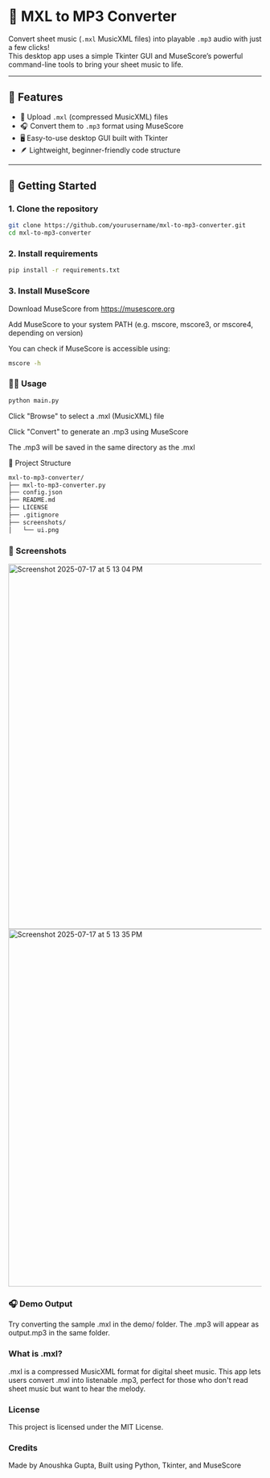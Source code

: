 # 🎵 MXL to MP3 Converter

Convert sheet music (`.mxl` MusicXML files) into playable `.mp3` audio with just a few clicks!  
This desktop app uses a simple Tkinter GUI and MuseScore’s powerful command-line tools to bring your sheet music to life.

---

## 📌 Features

- 🎼 Upload `.mxl` (compressed MusicXML) files
- 🎧 Convert them to `.mp3` format using MuseScore
- 🖥️ Easy-to-use desktop GUI built with Tkinter
- 🪶 Lightweight, beginner-friendly code structure

---

## 🚀 Getting Started

### 1. Clone the repository
```bash
git clone https://github.com/yourusername/mxl-to-mp3-converter.git
cd mxl-to-mp3-converter
```
### 2. Install requirements
```bash
pip install -r requirements.txt
```
### 3. Install MuseScore
Download MuseScore from https://musescore.org

Add MuseScore to your system PATH
(e.g. mscore, mscore3, or mscore4, depending on version)

You can check if MuseScore is accessible using:

```bash
mscore -h
```
### 🧑‍💻 Usage
```bash
python main.py
```
Click "Browse" to select a .mxl (MusicXML) file

Click "Convert" to generate an .mp3 using MuseScore

The .mp3 will be saved in the same directory as the .mxl

📂 Project Structure
```bash
mxl-to-mp3-converter/
├── mxl-to-mp3-converter.py                
├── config.json          
├── README.md             
├── LICENSE               
├── .gitignore            
├── screenshots/          
│   └── ui.png
```
### 📸 Screenshots
<img width="1142" height="725" alt="Screenshot 2025-07-17 at 5 13 04 PM" src="https://github.com/user-attachments/assets/178b7141-d8a4-42a2-b707-f40874e25732" />
<img width="1208" height="710" alt="Screenshot 2025-07-17 at 5 13 35 PM" src="https://github.com/user-attachments/assets/35a5b5bf-043b-44fb-9a55-986f7c120496" />


### 🎧 Demo Output
Try converting the sample .mxl in the demo/ folder.
The .mp3 will appear as output.mp3 in the same folder.

###  What is .mxl?
.mxl is a compressed MusicXML format for digital sheet music.
This app lets users convert .mxl into listenable .mp3, perfect for those who don't read sheet music but want to hear the melody.

### License
This project is licensed under the MIT License.

### Credits
Made by Anoushka Gupta,
Built using Python, Tkinter, and MuseScore
